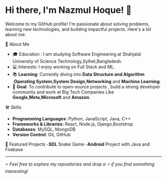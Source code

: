 # Hi there, I'm Nazmul Hoque! 👋


 Welcome to my GitHub profile! I'm passionate about solving problems, learning new technologies, and building impactful projects. Here's a bit about me:

🚀 About Me
- 🎓 Education : I am studying Software Engineering at Shahjalal University of Science Technology,Sylhet,Bangladesh.
- 💻 Interests: I enjoy working on Full Stack and  ML.
- 📚 **Learning**: Currently diving into **Data Structure and Algorithm** ,**Operating System**,**System Design**,**Networking** and  **Machine Learning**.
- 🎯 **Goal**: To contribute to open-source projects , build a strong developer community and work at Big Tech Companies Like 
      **Google**,**Meta**,**Microsoft** and **Amazon**.
  
🛠️ Skills
- **Programming Languages**: Python, JavaScript, Java, C++
- **Frameworks & Libraries**: React, Node.js, Django,Bootstrop
- **Databases**: MySQL,  MongoDB
- **Version Control**: Git, GitHub

🌟 Featured Projects
 -**SDL** Snake Game
 -**Android** Project with Java and Firebase

---

⭐️ *Feel free to explore my repositories and drop a ⭐️ if you find something interesting!*
